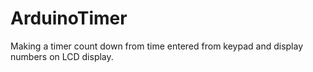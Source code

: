 # ArduinoTimer
Making a timer count down from time entered from keypad and display numbers on LCD display.
  
